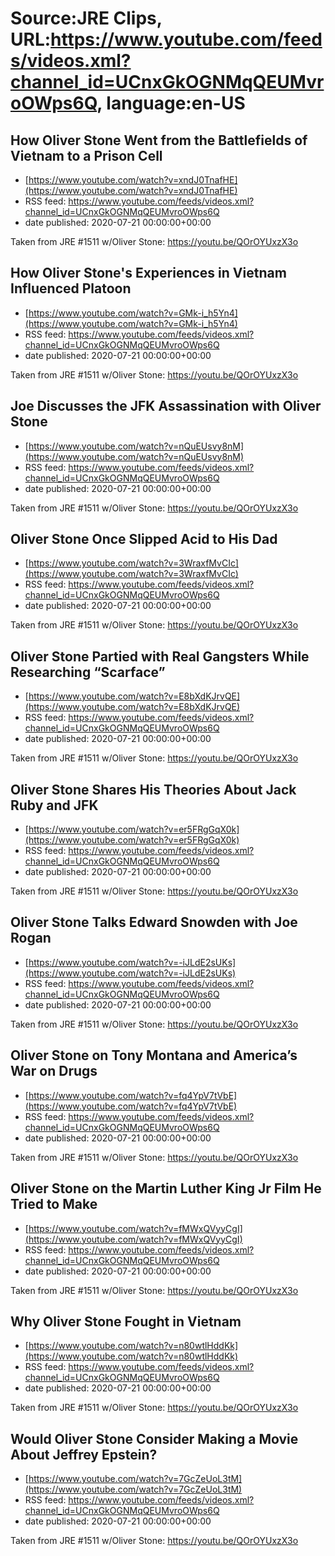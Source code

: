 # Source:JRE Clips, URL:https://www.youtube.com/feeds/videos.xml?channel_id=UCnxGkOGNMqQEUMvroOWps6Q, language:en-US

## How Oliver Stone Went from the Battlefields of Vietnam to a Prison Cell
 - [https://www.youtube.com/watch?v=xndJ0TnafHE](https://www.youtube.com/watch?v=xndJ0TnafHE)
 - RSS feed: https://www.youtube.com/feeds/videos.xml?channel_id=UCnxGkOGNMqQEUMvroOWps6Q
 - date published: 2020-07-21 00:00:00+00:00

Taken from JRE #1511 w/Oliver Stone: https://youtu.be/QOrOYUxzX3o

## How Oliver Stone's Experiences in Vietnam Influenced Platoon
 - [https://www.youtube.com/watch?v=GMk-i_h5Yn4](https://www.youtube.com/watch?v=GMk-i_h5Yn4)
 - RSS feed: https://www.youtube.com/feeds/videos.xml?channel_id=UCnxGkOGNMqQEUMvroOWps6Q
 - date published: 2020-07-21 00:00:00+00:00

Taken from JRE #1511 w/Oliver Stone:
https://youtu.be/QOrOYUxzX3o

## Joe Discusses the JFK Assassination with Oliver Stone
 - [https://www.youtube.com/watch?v=nQuEUsvy8nM](https://www.youtube.com/watch?v=nQuEUsvy8nM)
 - RSS feed: https://www.youtube.com/feeds/videos.xml?channel_id=UCnxGkOGNMqQEUMvroOWps6Q
 - date published: 2020-07-21 00:00:00+00:00

Taken from JRE #1511 w/Oliver Stone:
https://youtu.be/QOrOYUxzX3o

## Oliver Stone Once Slipped Acid to His Dad
 - [https://www.youtube.com/watch?v=3WraxfMvCIc](https://www.youtube.com/watch?v=3WraxfMvCIc)
 - RSS feed: https://www.youtube.com/feeds/videos.xml?channel_id=UCnxGkOGNMqQEUMvroOWps6Q
 - date published: 2020-07-21 00:00:00+00:00

Taken from JRE #1511 w/Oliver Stone:
https://youtu.be/QOrOYUxzX3o

## Oliver Stone Partied with Real Gangsters While Researching “Scarface”
 - [https://www.youtube.com/watch?v=E8bXdKJrvQE](https://www.youtube.com/watch?v=E8bXdKJrvQE)
 - RSS feed: https://www.youtube.com/feeds/videos.xml?channel_id=UCnxGkOGNMqQEUMvroOWps6Q
 - date published: 2020-07-21 00:00:00+00:00

Taken from JRE #1511 w/Oliver Stone: https://youtu.be/QOrOYUxzX3o

## Oliver Stone Shares His Theories About Jack Ruby and JFK
 - [https://www.youtube.com/watch?v=er5FRgGqX0k](https://www.youtube.com/watch?v=er5FRgGqX0k)
 - RSS feed: https://www.youtube.com/feeds/videos.xml?channel_id=UCnxGkOGNMqQEUMvroOWps6Q
 - date published: 2020-07-21 00:00:00+00:00

Taken from JRE #1511 w/Oliver Stone: https://youtu.be/QOrOYUxzX3o

## Oliver Stone Talks Edward Snowden with Joe Rogan
 - [https://www.youtube.com/watch?v=-iJLdE2sUKs](https://www.youtube.com/watch?v=-iJLdE2sUKs)
 - RSS feed: https://www.youtube.com/feeds/videos.xml?channel_id=UCnxGkOGNMqQEUMvroOWps6Q
 - date published: 2020-07-21 00:00:00+00:00

Taken from JRE #1511 w/Oliver Stone: https://youtu.be/QOrOYUxzX3o

## Oliver Stone on Tony Montana and America’s War on Drugs
 - [https://www.youtube.com/watch?v=fq4YpV7tVbE](https://www.youtube.com/watch?v=fq4YpV7tVbE)
 - RSS feed: https://www.youtube.com/feeds/videos.xml?channel_id=UCnxGkOGNMqQEUMvroOWps6Q
 - date published: 2020-07-21 00:00:00+00:00

Taken from JRE #1511 w/Oliver Stone: https://youtu.be/QOrOYUxzX3o

## Oliver Stone on the Martin Luther King Jr  Film He Tried to Make
 - [https://www.youtube.com/watch?v=fMWxQVyyCgI](https://www.youtube.com/watch?v=fMWxQVyyCgI)
 - RSS feed: https://www.youtube.com/feeds/videos.xml?channel_id=UCnxGkOGNMqQEUMvroOWps6Q
 - date published: 2020-07-21 00:00:00+00:00

Taken from JRE #1511 w/Oliver Stone: https://youtu.be/QOrOYUxzX3o

## Why Oliver Stone Fought in Vietnam
 - [https://www.youtube.com/watch?v=n80wtlHddKk](https://www.youtube.com/watch?v=n80wtlHddKk)
 - RSS feed: https://www.youtube.com/feeds/videos.xml?channel_id=UCnxGkOGNMqQEUMvroOWps6Q
 - date published: 2020-07-21 00:00:00+00:00

Taken from JRE #1511 w/Oliver Stone:
https://youtu.be/QOrOYUxzX3o

## Would Oliver Stone Consider Making a Movie About Jeffrey Epstein?
 - [https://www.youtube.com/watch?v=7GcZeUoL3tM](https://www.youtube.com/watch?v=7GcZeUoL3tM)
 - RSS feed: https://www.youtube.com/feeds/videos.xml?channel_id=UCnxGkOGNMqQEUMvroOWps6Q
 - date published: 2020-07-21 00:00:00+00:00

Taken from JRE #1511 w/Oliver Stone: https://youtu.be/QOrOYUxzX3o

